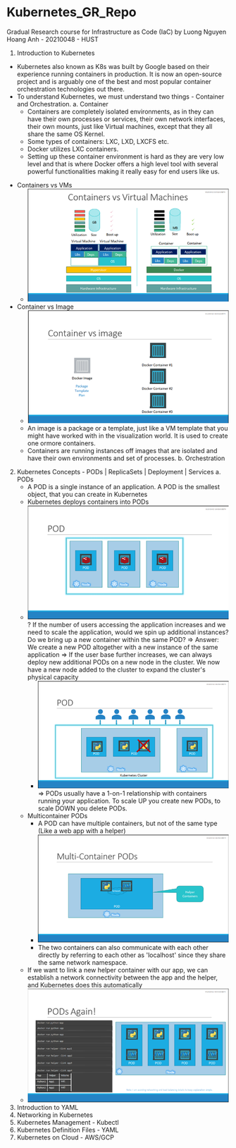 # Kubernetes_GR_Repo
Gradual Research course for Infrastructure as Code (IaC) by Luong Nguyen Hoang Anh - 20210048 - HUST 

1. Introduction to Kubernetes
- Kubernetes also known as K8s was built by Google based on their experience running containers in production. It is now an open-source project and is arguably one of the best and most popular container orchestration technologies out there.
- To understand Kubernetes, we must understand two things - Container and Orchestration.
  a. Container
  - Containers are completely isolated environments, as in they can have their own processes or services, their own network interfaces, their own mounts, just like Virtual machines, except that they all share the same OS Kernel.
  - Some types of containers: LXC, LXD, LXCFS etc.
  - Docker utilizes LXC containers.
  - Setting up these container environment is hard as they are very low level and that is where Docker offers a high level tool with several powerful functionalities making it really easy for end users like us.
* Containers vs VMs
  - ![alt text](https://github.com/PluckySquirrel/Kubernetes_GR_Repo/blob/master/Images/Picture1.png?raw=true)
* Container vs Image <image>
  - ![alt text](https://github.com/PluckySquirrel/Kubernetes_GR_Repo/blob/master/Images/Picture2.png?raw=true)
  - An image is a package or a template, just like a VM template that you might have worked with in the visualization world. It is used to create one ormore containers.
  - Containers are running instances off images that are isolated and have their own environments and set of processes.
  b. Orchestration
2. Kubernetes Concepts - PODs | ReplicaSets | Deployment | Services
  a. PODs
    - A POD is a single instance of an application. A POD is the smallest object, that you can create in Kubernetes
    - Kubernetes deploys containers into PODs <image>
    - ![alt text](https://github.com/PluckySquirrel/Kubernetes_GR_Repo/blob/master/Images/Picture3.png?raw=true)
    ? If the number of users accessing the application increases and we need to scale the application, would we spin up additional instances? Do we bring up a new container within the same POD? => Answer: We create a new POD altogether with a new instance of the same application
    => If the user base further increases, we can always deploy new additional PODs on a new node in the cluster. We now have a new node added to the cluster to expand the cluster's physical capacity
      - ![alt text](https://github.com/PluckySquirrel/Kubernetes_GR_Repo/blob/master/Images/Picture4.png?raw=true)
    => PODs usually have a 1-on-1 relationship with containers running your application. To scale UP you create new PODs, to scale DOWN you delete PODs.
    - Multicontainer PODs
      + A POD can have multiple containers, but not of the same type (Like a web app with a helper) <image>
      - ![alt text](https://github.com/PluckySquirrel/Kubernetes_GR_Repo/blob/master/Images/Picture5.png?raw=true)
      + The two containers can also communicate with each other directly by referring to each other as 'localhost' since they share the same network namespace.
    - If we want to link a new helper container with our app, we can establish a network connectivity between the app and the helper, and Kubernetes does this automatically <image>
    - ![alt text](https://github.com/PluckySquirrel/Kubernetes_GR_Repo/blob/master/Images/Picture6.png?raw=true)
3. Introduction to YAML
4. Networking in Kubernetes
5. Kubernetes Management - Kubectl
6. Kubernetes Definition Files - YAML
7. Kubernetes on Cloud - AWS/GCP
